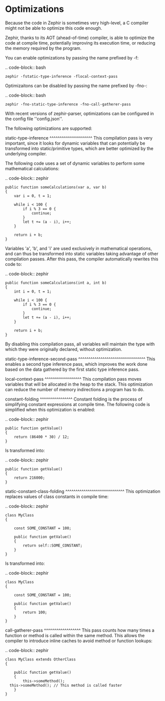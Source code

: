 Optimizations
=============
Because the code in Zephir is sometimes very high-level, a C compiler might not be able to optimize this code enough.

Zephir, thanks to its AOT (ahead-of-time) compiler, is able to optimize the code at compile time, potentially improving its
execution time, or reducing the memory required by the program.

You can enable optimizations by passing the name prefixed by -f:

.. code-block:: bash

    zephir -fstatic-type-inference -flocal-context-pass

Optimizaitons can be disabled by passing the name prefixed by -fno-:

.. code-block:: bash

    zephir -fno-static-type-inference -fno-call-gatherer-pass

With recent versions of zephir-parser, optimizations can be configured in the config file ''config.json''.

The following optimizations are supported:

static-type-inference
^^^^^^^^^^^^^^^^^^^^^
This compilation pass is very important, since it looks for dynamic variables that can potentially be transformed into
static/primitive types, which are better optimized by the underlying compiler.

The following code uses a set of dynamic variables to perform some mathematical calculations:

.. code-block:: zephir

	public function someCalculations(var a, var b)
	{
		var i = 0, t = 1;

		while i < 100 {
			if i % 3 == 0 {
				continue;
			}
			let t += (a - i), i++;
		}

		return i + b;
	}

Variables 'a', 'b', and 'i' are used exclusively in mathematical operations, and can thus be transformed into static
variables taking advantage of other compilation passes. After this pass, the compiler automatically rewrites this code to:

.. code-block:: zephir

	public function someCalculations(int a, int b)
	{
		int i = 0, t = 1;

		while i < 100 {
			if i % 3 == 0 {
				continue;
			}
			let t += (a - i), i++;
		}

		return i + b;
	}

By disabling this compilation pass, all variables will maintain the type with which they were originally declared, without
optimization.

static-type-inference-second-pass
^^^^^^^^^^^^^^^^^^^^^^^^^^^^^^^^^
This enables a second type inference pass, which improves the work done based on the data gathered by the first static type
inference pass.

local-context-pass
^^^^^^^^^^^^^^^^^^
This compilation pass moves variables that will be allocated in the heap to the stack. This optimization can reduce the
number of memory indirections a program has to do.

constant-folding
^^^^^^^^^^^^^^^^
Constant folding is the process of simplifying constant expressions at compile time. The following code is simplified when
this optimization is enabled:

.. code-block:: zephir

	public function getValue()
	{
		return (86400 * 30) / 12;
	}

Is transformed into:

.. code-block:: zephir

	public function getValue()
	{
		return 216000;
	}

static-constant-class-folding
^^^^^^^^^^^^^^^^^^^^^^^^^^^^^
This optimization replaces values of class constants in compile time:

.. code-block:: zephir

	class MyClass
	{

		const SOME_CONSTANT = 100;

		public function getValue()
		{
			return self::SOME_CONSTANT;
		}
	}

Is transformed into:

.. code-block:: zephir

	class MyClass
	{

		const SOME_CONSTANT = 100;

		public function getValue()
		{
			return 100;
		}
	}

call-gatherer-pass
^^^^^^^^^^^^^^^^^^
This pass counts how many times a function or method is called within the same method. This allows the compiler to introduce
inline caches to avoid method or function lookups:

.. code-block:: zephir

	class MyClass extends OtherClass
	{

		public function getValue()
		{
			this->someMethod();
      this->someMethod(); // This method is called faster
		}
	}
